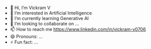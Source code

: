 - 👋 Hi, I’m Vickram V
- 👀 I’m interested in Artificial Intelligence 
- 🌱 I’m currently learning Generative AI
- 💞️ I’m looking to collaborate on ...
- 📫 How to reach me https://www.linkedin.com/in/vickram-v0706
- 😄 Pronouns: ...
- ⚡ Fun fact: ...

<!---
Vickram07/Vickram07 is a ✨ special ✨ repository because its `README.md` (this file) appears on your GitHub profile.
You can click the Preview link to take a look at your changes.
--->
